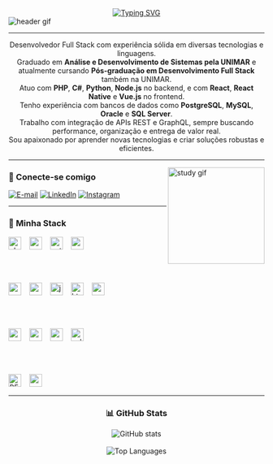 <div align="center">
  <a href="https://git.io/typing-svg">
    <img src="https://readme-typing-svg.demolab.com?font=Fira+Code&weight=500&size=22&pause=1000&color=00BFFF&center=true&vCenter=true&random=false&width=524&lines=%E2%8A%B9+Bem-vindo+ao+meu+perfil+GitHub!+%F0%9F%91%BB%E2%8A%B9" alt="Typing SVG" />
  </a>
</div>

<img align="center" alt="header gif" src="./src/header-gif.gif">

---

<p align="center">
  Desenvolvedor Full Stack com experiência sólida em diversas tecnologias e linguagens.<br>
  Graduado em <strong>Análise e Desenvolvimento de Sistemas pela UNIMAR</strong> e atualmente cursando <strong>Pós-graduação em Desenvolvimento Full Stack</strong> também na UNIMAR.<br>
  Atuo com <strong>PHP</strong>, <strong>C#</strong>, <strong>Python</strong>, <strong>Node.js</strong> no backend, e com <strong>React</strong>, <strong>React Native</strong> e <strong>Vue.js</strong> no frontend.<br>
  Tenho experiência com bancos de dados como <strong>PostgreSQL</strong>, <strong>MySQL</strong>, <strong>Oracle</strong> e <strong>SQL Server</strong>.<br>
  Trabalho com integração de APIs REST e GraphQL, sempre buscando performance, organização e entrega de valor real.<br>
  Sou apaixonado por aprender novas tecnologias e criar soluções robustas e eficientes.
</p>

---

<img align="right" alt="study gif" height="190px" src="./src/study.gif">

### 🚀 Conecte-se comigo

[![E-mail](https://img.shields.io/badge/-Email-000?style=for-the-badge&logo=microsoft-outlook&logoColor=00BFFF&color=FFF)](mailto:evertonreisnascimento3@gmail.com)
[![LinkedIn](https://img.shields.io/badge/-LinkedIn-000?style=for-the-badge&logo=linkedin&logoColor=00BFFF&color=FFF)](https://www.linkedin.com/in/everton-reis-nascimento/)
[![Instagram](https://img.shields.io/badge/-Instagram-000?style=for-the-badge&logo=instagram&logoColor=00BFFF&color=FFF)](https://www.instagram.com/everton___reis)

---

### 🧰 Minha Stack

<div align="left">
  <!-- Backend -->
  <img src="https://cdn.jsdelivr.net/gh/devicons/devicon/icons/php/php-original.svg" height="25" alt="php" />
  <img width="8"/>
  <img src="https://cdn.jsdelivr.net/gh/devicons/devicon/icons/csharp/csharp-original.svg" height="25" alt="csharp" />
  <img width="8"/>
  <img src="https://cdn.jsdelivr.net/gh/devicons/devicon/icons/python/python-original.svg" height="25" alt="python" />
  <img width="8"/>
  <img src="https://cdn.jsdelivr.net/gh/devicons/devicon/icons/nodejs/nodejs-original.svg" height="25" alt="nodejs" />

  <br><br>

  <!-- Frontend -->
  <img src="https://cdn.jsdelivr.net/gh/devicons/devicon/icons/react/react-original.svg" height="25" alt="react" />
  <img width="8"/>
  <img src="https://cdn.jsdelivr.net/gh/devicons/devicon/icons/vuejs/vuejs-original.svg" height="25" alt="vuejs" />
  <img width="8"/>
  <img src="https://cdn.jsdelivr.net/gh/devicons/devicon/icons/javascript/javascript-original.svg" height="25" alt="javascript" />
  <img width="8"/>
  <img src="https://cdn.jsdelivr.net/gh/devicons/devicon/icons/html5/html5-original.svg" height="25" alt="html5" />
  <img width="8"/>
  <img src="https://cdn.jsdelivr.net/gh/devicons/devicon/icons/css3/css3-original.svg" height="25" alt="css3" />

  <br><br>

  <!-- Bancos de Dados -->
  <img src="https://cdn.jsdelivr.net/gh/devicons/devicon/icons/mysql/mysql-original.svg" height="25" alt="mysql" />
  <img width="8"/>
  <img src="https://cdn.jsdelivr.net/gh/devicons/devicon/icons/postgresql/postgresql-original.svg" height="25" alt="postgresql" />
  <img width="8"/>
  <img src="https://cdn.jsdelivr.net/gh/devicons/devicon/icons/oracle/oracle-original.svg" height="25" alt="oracle" />
  <img width="8"/>
  <img src="https://cdn.jsdelivr.net/gh/devicons/devicon/icons/microsoftsqlserver/microsoftsqlserver-plain.svg" height="25" alt="sql server" />

  <br><br>

  <!-- APIs -->
  <img src="https://img.shields.io/badge/REST-%2300ADD8.svg?style=flat&logo=protocols.io&logoColor=white" height="25" alt="REST" />
  <img width="8"/>
  <img src="https://cdn.jsdelivr.net/gh/devicons/devicon/icons/graphql/graphql-plain.svg" height="25" alt="graphql" />
</div>

---

<div align="center">
  <h3>📊 GitHub Stats</h3>
  <img src="https://github-readme-stats.vercel.app/api?username=EvertonnReis&hide_title=true&show_icons=true&include_all_commits=true&count_private=true&line_height=25&hide=issues&bg_color=000&title_color=00BFFF&text_color=FFF&border_radius=3&border_color=1e90ff&icon_color=00BFFF&theme=jolly" alt="GitHub stats"/>
  <br><br>
  <img src="https://github-readme-stats.vercel.app/api/top-langs/?username=EvertonnReis&layout=compact&langs_count=8&theme=jolly&bg_color=000&title_color=00BFFF&text_color=FFF&border_color=1e90ff" alt="Top Languages"/>
</div>
